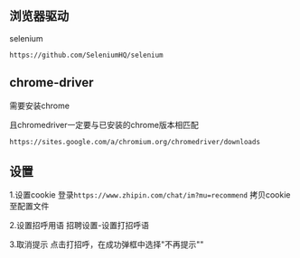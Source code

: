 ## 浏览器驱动 
selenium
```
https://github.com/SeleniumHQ/selenium
```

## chrome-driver
需要安装chrome

且chromedriver一定要与已安装的chrome版本相匹配
```
https://sites.google.com/a/chromium.org/chromedriver/downloads
```


## 设置
1.设置cookie
登录```https://www.zhipin.com/chat/im?mu=recommend```
拷贝cookie至配置文件

2.设置招呼用语
招聘设置-设置打招呼语

3.取消提示
点击打招呼，在成功弹框中选择"不再提示""
